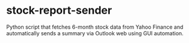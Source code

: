 # stock-report-sender
Python script that fetches 6-month stock data from Yahoo Finance and automatically sends a summary via Outlook web using GUI automation.
